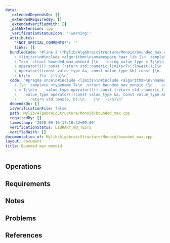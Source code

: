 ```yaml
---
data:
  _extendedDependsOn: []
  _extendedRequiredBy: []
  _extendedVerifiedWith: []
  _pathExtension: cpp
  _verificationStatusIcon: ':warning:'
  attributes:
    '*NOT_SPECIAL_COMMENTS*': ''
    links: []
  bundledCode: "#line 2 \"Mylib/AlgebraicStructure/Monoid/bounded_max.cpp\"\n#include\
    \ <limits>\n#include <algorithm>\n\nnamespace haar_lib {\n  template <typename\
    \ T>\n  struct bounded_max_monoid {\n    using value_type = T;\n\n    value_type\
    \ operator()() const {return std::numeric_limits<T>::lowest();}\n    value_type\
    \ operator()(const value_type &a, const value_type &b) const {\n      return std::max(a,\
    \ b);\n    }\n  };\n}\n"
  code: "#pragma once\n#include <limits>\n#include <algorithm>\n\nnamespace haar_lib\
    \ {\n  template <typename T>\n  struct bounded_max_monoid {\n    using value_type\
    \ = T;\n\n    value_type operator()() const {return std::numeric_limits<T>::lowest();}\n\
    \    value_type operator()(const value_type &a, const value_type &b) const {\n\
    \      return std::max(a, b);\n    }\n  };\n}\n"
  dependsOn: []
  isVerificationFile: false
  path: Mylib/AlgebraicStructure/Monoid/bounded_max.cpp
  requiredBy: []
  timestamp: '2020-09-16 17:10:42+09:00'
  verificationStatus: LIBRARY_NO_TESTS
  verifiedWith: []
documentation_of: Mylib/AlgebraicStructure/Monoid/bounded_max.cpp
layout: document
title: Bounded max monoid
---
```


## Operations

## Requirements

## Notes

## Problems

## References
